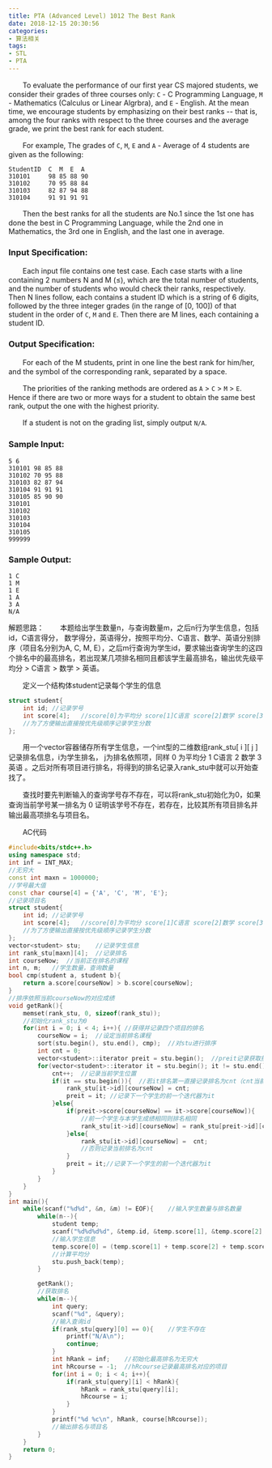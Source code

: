 ```yaml
---
title: PTA (Advanced Level) 1012 The Best Rank
date: 2018-12-15 20:30:56
categories: 
- 算法相关
tags:
- STL
- PTA
---
```


　　To evaluate the performance of our first year CS majored students, we consider their grades of three courses only: `C` - C Programming Language, `M` - Mathematics (Calculus or Linear Algrbra), and `E` - English. At the mean time, we encourage students by emphasizing on their best ranks -- that is, among the four ranks with respect to the three courses and the average grade, we print the best rank for each student.

　　For example, The grades of `C`, `M`, `E` and `A` - Average of 4 students are given as the following:

```
StudentID  C  M  E  A
310101     98 85 88 90
310102     70 95 88 84
310103     82 87 94 88
310104     91 91 91 91
```

　　Then the best ranks for all the students are No.1 since the 1st one has done the best in C Programming Language, while the 2nd one in Mathematics, the 3rd one in English, and the last one in average.

### Input Specification:

　　Each input file contains one test case. Each case starts with a line containing 2 numbers N and M (≤), which are the total number of students, and the number of students who would check their ranks, respectively. Then N lines follow, each contains a student ID which is a string of 6 digits, followed by the three integer grades (in the range of [0, 100]) of that student in the order of `C`, `M` and `E`. Then there are M lines, each containing a student ID.

### Output Specification:

　　For each of the M students, print in one line the best rank for him/her, and the symbol of the corresponding rank, separated by a space.

　　The priorities of the ranking methods are ordered as `A` > `C` > `M` > `E`. Hence if there are two or more ways for a student to obtain the same best rank, output the one with the highest priority.

　　If a student is not on the grading list, simply output `N/A`.

### Sample Input:

```in
5 6
310101 98 85 88
310102 70 95 88
310103 82 87 94
310104 91 91 91
310105 85 90 90
310101
310102
310103
310104
310105
999999
```

### Sample Output:

```out
1 C
1 M
1 E
1 A
3 A
N/A
```

解题思路：
　　本题给出学生数量n，与查询数量m，之后n行为学生信息，包括id，C语言得分， 数学得分，英语得分，按照平均分、C语言、数学、英语分别排序（项目名分别为A, C, M, E），之后m行查询为学生id，要求输出查询学生的这四个排名中的最高排名，若出现某几项排名相同且都该学生最高排名，输出优先级平均分 > C语言 > 数学 > 英语。

　　定义一个结构体student记录每个学生的信息

```c++
struct student{
    int id; //记录学号
    int score[4];   //score[0]为平均分 score[1]C语言 score[2]数学 score[3]英语 
    //为了方便输出直接按优先级顺序记录学生分数
};
```

　　用一个vector容器储存所有学生信息，一个int型的二维数组rank_stu\[ i ][ j ]记录排名信息，i为学生排名， j为排名依照项，同样 0 为平均分 1 C语言 2 数学 3 英语 。之后对所有项目进行排名，将得到的排名记录入rank_stu中就可以开始查找了。

　　查找时要先判断输入的查询学号存不存在，可以将rank_stu初始化为0，如果查询当前学号某一排名为 0 证明该学号不存在，若存在，比较其所有项目排名并输出最高项排名与项目名。

　　AC代码

```c++
#include<bits/stdc++.h>
using namespace std;
int inf = INT_MAX;
//无穷大
const int maxn = 1000000;
//学号最大值
const char course[4] = {'A', 'C', 'M', 'E'};
//记录项目名
struct student{
    int id; //记录学号
    int score[4];   //score[0]为平均分 score[1]C语言 score[2]数学 score[3]英语
    //为了方便输出直接按优先级顺序记录学生分数
};
vector<student> stu;    //记录学生信息
int rank_stu[maxn][4];  //记录排名
int courseNow;  //当前正在排名的课程
int n, m;   //学生数量，查询数量
bool cmp(student a, student b){
    return a.score[courseNow] > b.score[courseNow];
}
//排序依照当前courseNow的对应成绩
void getRank(){
    memset(rank_stu, 0, sizeof(rank_stu));
    //初始化rank_stu为0
    for(int i = 0; i < 4; i++){ //获得并记录四个项目的排名
        courseNow = i;  //设定当前排名课程
        sort(stu.begin(), stu.end(), cmp);  //对stu进行排序
        int cnt = 0;
        vector<student>::iterator preit = stu.begin();  //preit记录获取排名过程中上一个位置迭代器
        for(vector<student>::iterator it = stu.begin(); it != stu.end(); it++){
            cnt++;  //记录当前学生位置
            if(it == stu.begin()){  //若it排名第一直接记录排名为cnt（cnt当前值为1）
                rank_stu[it->id][courseNow] = cnt;
                preit = it; //记录下一个学生的前一个迭代器为it
            }else{
                if(preit->score[courseNow] == it->score[courseNow]){
                    //前一个学生与本学生成绩相同则排名相同
                    rank_stu[it->id][courseNow] = rank_stu[preit->id][courseNow];
                }else{
                    rank_stu[it->id][courseNow] =  cnt;
                    //否则记录当前排名为cnt
                }
                preit = it;//记录下一个学生的前一个迭代器为it
            }
        }
    }
}
int main(){
    while(scanf("%d%d", &n, &m) != EOF){    //输入学生数量与排名数量
        while(n--){
            student temp;
            scanf("%d%d%d%d", &temp.id, &temp.score[1], &temp.score[2], &temp.score[3]);
            //输入学生信息
            temp.score[0] = (temp.score[1] + temp.score[2] + temp.score[3]) / 3;
            //计算平均分
            stu.push_back(temp);
        }

        getRank();
        //获取排名
        while(m--){
            int query;
            scanf("%d", &query);
            //输入查询id
            if(rank_stu[query][0] == 0){    //学生不存在
                printf("N/A\n");
                continue;
            }
            int hRank = inf;    //初始化最高排名为无穷大
            int hRcourse = -1;  //hRcourse记录最高排名对应的项目
            for(int i = 0; i < 4; i++){
                if(rank_stu[query][i] < hRank){
                    hRank = rank_stu[query][i];
                    hRcourse = i;
                }
            }
            printf("%d %c\n", hRank, course[hRcourse]);
            //输出排名与项目名
        }
    }
    return 0;
}
```

